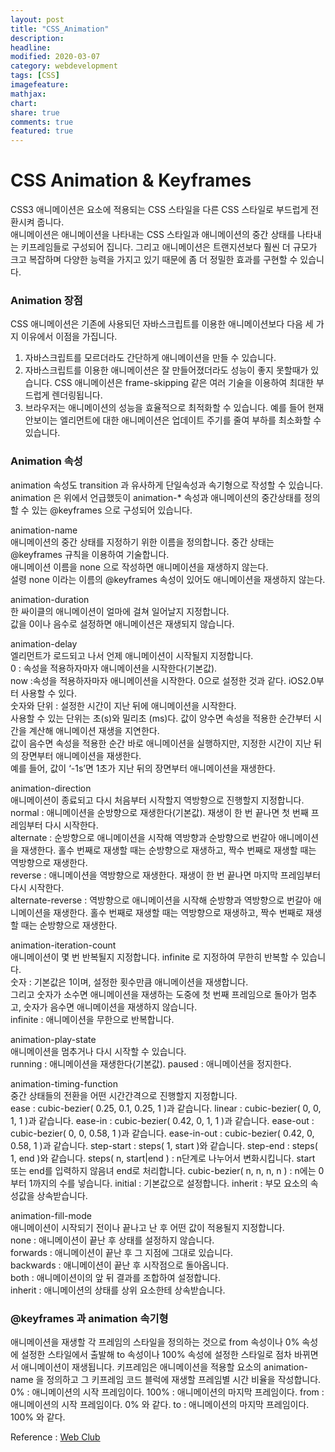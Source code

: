 ```yaml
---
layout: post
title: "CSS_Animation"
description:
headline:
modified: 2020-03-07
category: webdevelopment
tags: [CSS]
imagefeature:
mathjax:
chart:
share: true
comments: true
featured: true
---
```


# CSS Animation & Keyframes

CSS3 애니메이션은 요소에 적용되는 CSS 스타일을 다른 CSS 스타일로 부드럽게 전환시켜 줍니다.  
애니메이션은 애니메이션을 나타내는 CSS 스타일과 애니메이션의 중간 상태를 나타내는 키프레임들로 구성되어 집니다. 그리고 애니메이션은 트랜지션보다 훨씬 더 규모가 크고 복잡하며 다양한 능력을 가지고 있기 때문에 좀 더 정밀한 효과를 구현할 수 있습니다.  

### Animation 장점
CSS 애니메이션은 기존에 사용되던 자바스크립트를 이용한 애니메이션보다 다음 세 가지 이유에서 이점을 가집니다.
1. 자바스크립트를 모르더라도 간단하게 애니메이션을 만들 수 있습니다.  
2. 자바스크립트를 이용한 애니메이션은 잘 만들어졌더라도 성능이 좋지 못할때가 있습니다. CSS 애니메이션은 frame-skipping 같은 여러 기술을 이용하여 최대한 부드럽게 렌더링됩니다.  
3. 브라우저는 애니메이션의 성능을 효율적으로 최적화할 수 있습니다. 예를 들어 현재 안보이는 엘리먼트에 대한 애니메이션은 업데이트 주기를 줄여 부하를 최소화할 수 있습니다.  

### Animation 속성
animation 속성도 transition 과 유사하게 단일속성과 속기형으로 작성할 수 있습니다.  
animation 은 위에서 언급했듯이 animation-* 속성과 애니메이션의 중간상태를 정의할 수 있는 @keyframes 으로 구성되어 있습니다.

<span class="orange">animation-name</span>  
애니메이션의 중간 상태를 지정하기 위한 이름을 정의합니다. 중간 상태는 @keyframes 규칙을 이용하여 기술합니다.  
애니메이션 이름을 none 으로 작성하면 애니메이션을 재생하지 않는다.  
설령 none 이라는 이름의 @keyframes 속성이 있어도 애니메이션을 재생하지 않는다.  

<span class="orange">animation-duration</span>  
한 싸이클의 애니메이션이 얼마에 걸쳐 일어날지 지정합니다.  
값을 0이나 음수로 설정하면 애니메이션은 재생되지 않습니다.  

<span class="orange">animation-delay</span>  
엘리먼트가 로드되고 나서 언제 애니메이션이 시작될지 지정합니다.  
0 : 속성을 적용하자마자 애니메이션을 시작한다(기본값).  
now :속성을 적용하자마자 애니메이션을 시작한다. 0으로 설정한 것과 같다. iOS2.0부터 사용할 수 있다.  
숫자와 단위 : 설정한 시간이 지난 뒤에 애니메이션을 시작한다.  
사용할 수 있는 단위는 초(s)와 밀리초 (ms)다. 값이 양수면 속성을 적용한 순간부터 시간을 계산해 애니메이션 재생을 지연한다.  
값이 음수면 속성을 적용한 순간 바로 애니메이션을 실행하지만, 지정한 시간이 지난 뒤의 장면부터 애니메이션을 재생한다.  
예를 들어, 값이 ‘-1s’면 1초가 지난 뒤의 장면부터 애니메이션을 재생한다.

<span class="orange">animation-direction</span>  
애니메이션이 종료되고 다시 처음부터 시작할지 역방향으로 진행할지 지정합니다.  
normal : 애니메이션을 순방향으로 재생한다(기본값). 재생이 한 번 끝나면 첫 번째 프레임부터 다시 시작한다.  
alternate : 순방향으로 애니메이션을 시작해 역방향과 순방향으로 번갈아 애니메이션을 재생한다. 홀수 번째로 재생할 때는 순방향으로 재생하고, 짝수 번째로 재생할 때는 역방향으로 재생한다.  
reverse : 애니메이션을 역방향으로 재생한다. 재생이 한 번 끝나면 마지막 프레임부터 다시 시작한다.  
alternate-reverse : 역방향으로 애니메이션을 시작해 순방향과 역방향으로 번갈아 애니메이션을 재생한다. 홀수 번째로 재생할 때는 역방향으로 재생하고, 짝수 번째로 재생할 때는 순방향으로 재생한다.

<span class="orange">animation-iteration-count</span>  
애니메이션이 몇 번 반복될지 지정합니다. infinite 로 지정하여 무한히 반복할 수 있습니다.  
숫자 : 기본값은 1이며, 설정한 횟수만큼 애니메이션을 재생합니다.  
그리고 숫자가 소수면 애니메이션을 재생하는 도중에 첫 번째 프레임으로 돌아가 멈추고, 숫자가 음수면 애니메이션을 재생하지 않습니다.  
infinite : 애니메이션을 무한으로 반복합니다.  

<span class="orange">animation-play-state</span>  
애니메이션을 멈추거나 다시 시작할 수 있습니다.  
running : 애니메이션을 재생한다(기본값).
paused : 애니메이션을 정지한다.

<span class="orange">animation-timing-function</span>  
중간 상태들의 전환을 어떤 시간간격으로 진행할지 지정합니다.  
ease : cubic-bezier( 0.25, 0.1, 0.25, 1 )과 같습니다.
linear : cubic-bezier( 0, 0, 1, 1 )과 같습니다.
ease-in : cubic-bezier( 0.42, 0, 1, 1 )과 같습니다.
ease-out : cubic-bezier( 0, 0, 0.58, 1 )과 같습니다.
ease-in-out : cubic-bezier( 0.42, 0, 0.58, 1 )과 같습니다.
step-start : steps( 1, start )와 같습니다.
step-end : steps( 1, end )와 같습니다.
steps( n, start|end ) : n단계로 나누어서 변화시킵니다. start 또는 end를 입력하지 않음녀 end로 처리합니다.
cubic-bezier( n, n, n, n ) : n에는 0부터 1까지의 수를 넣습니다.
initial : 기본값으로 설정합니다.
inherit : 부모 요소의 속성값을 상속받습니다.

<span class="orange">animation-fill-mode</span>  
애니메이션이 시작되기 전이나 끝나고 난 후 어떤 값이 적용될지 지정합니다.  
none : 애니메이션이 끝난 후 상태를 설정하지 않습니다.  
forwards : 애니메이션이 끝난 후 그 지점에 그대로 있습니다.  
backwards : 애니메이션이 끝난 후 시작점으로 돌아옵니다.  
both : 애니메이션이의 앞 뒤 결과를 조합하여 설정합니다.  
inherit : 애니메이션의 상태를 상위 요소한테 상속받습니다.  

### @keyframes 과 animation 속기형
애니메이션을 재생할 각 프레임의 스타일을 정의하는 것으로 from 속성이나 0% 속성에 설정한 스타일에서 출발해 to 속성이나 100% 속성에 설정한 스타일로 점차 바뀌면서 애니메이션이 재생됩니다.
키프레임은 애니메이션을 적용할 요소의 animation-name 을 정의하고 그 키프레임 코드 블럭에 재생할 프레임별 시간 비율을 작성합니다.
0% : 애니메이션의 시작 프레임이다.
100% : 애니메이션의 마지막 프레임이다.
from : 애니메이션의 시작 프레임이다. 0% 와 같다.
to : 애니메이션의 마지막 프레임이다. 100% 와 같다.




Reference : [Web Club](https://webclub.tistory.com/621 )
